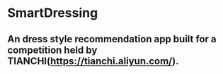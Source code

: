 # SmartDressing

## An dress style recommendation app built for a competition held by TIANCHI(https://tianchi.aliyun.com/).
